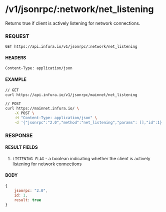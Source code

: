 # /v1/jsonrpc/:network/net_listening

Returns true if client is actively listening for network connections.

### REQUEST

`GET https://api.infura.io/v1/jsonrpc/:network/net_listening`

#### HEADERS

`Content-Type: application/json`

#### EXAMPLE
```bash
// GET
curl https://api.infura.io/v1/jsonrpc/mainnet/net_listening

// POST
curl https://mainnet.infura.io/ \
    -X POST \
    -H "Content-Type: application/json" \
    -d '{"jsonrpc":"2.0","method":"net_listening","params": [],"id":1}'
```

### RESPONSE

#### RESULT FIELDS
1. `LISTENING FLAG` - a boolean indicating whether the client is actively listening for network connections

#### BODY

```js
{
    jsonrpc: "2.0",
    id: 1,
    result: true
}
```
